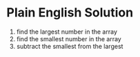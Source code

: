 # Plain English Solution

1. find the largest number in the array
2. find the smallest number in the array
3. subtract the smallest from the largest
